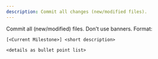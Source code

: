 ```yaml
---
description: Commit all changes (new/modified files).
---
```


Commit all (new/modified) files. Don't use banners. Format:

```
[<Current Milestone>] <short description>

<details as bullet point list>
```